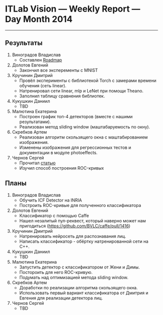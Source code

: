 # ITLab Vision — Weekly Report — Day Month 2014

----------------

## Результаты

  1. Виноградов Владислав
     - Составлен [Roadmap](https://github.com/ITLab-Vision/obj-detect-classifiers/blob/master/roadmap.md)
  1. Долотов Евгений
     - Закончил все эксперементы с MNIST
  1. Кручинин Дмитрий
     - Провёл эксперименты с библиотекой Torch с замерами времени обучения (сеть linear).
     - Натренировал сети linear, mlp и LeNet при помощи Theano.
     - Заполнил таблицу сравнения библиотек.
  1. Кукушкин Даниил
     - TBD
  1. Малютина Екатерина
     - Построен график топ-4 детекторов (вместе с нашими результатами).
     - Реализован метод sliding window (маштабаруемость по окну).
  1. Скребков Артем
     - Реализован алгоритм скользящего окна с маштабированием изображения.
     - Изменены изображения для регрессионных тестов и документации в модуле photoeffects.
  1. Чернов Сергей
     - Прочитал [статью](http://vis-www.cs.umass.edu/fddb/fddb.pdf)
     - Изучил способ построения ROC-кривых

## Планы

  1. Виноградов Владислав
     - Обучить ICF Detector на INRIA
     - Построить ROC-кривые для полученного классификатора
  1. Долотов Евгений
     - Классификатор с помощью Caffe
     - Нашел незалитый пул-реквест, который наверно может нам пригодиться (https://github.com/BVLC/caffe/pull/1416)
  1. Кручинин Дмитрий
     - Натренировать нейросеть для распознавания лиц.
     - Написать классификатор - обёртку натренированной сети на C++.
  1. Кукушкин Даниил
     - TBD
  1. Малютина Екатерина
     - Запустить детектор с классификатором от Жени и Димы.
     - Постороить для него ROC-кривую.
     - Подумать над оптимизацией метода sliding window.
  1. Скребков Артем
     - Доработки по реализации алгоритма скользящего окна.
     - Использовать первый вариант классификатора от Дмитрия и Евгения для реализации детектора лиц.
  1. Чернов Сергей
     - TBD
